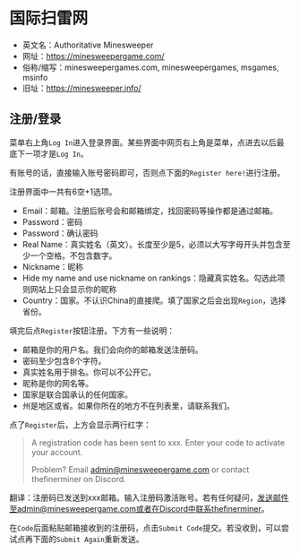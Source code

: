 # 国际扫雷网
- 英文名：Authoritative Minesweeper
- 网址：https://minesweepergame.com/
- 俗称/缩写：minesweepergames.com, minesweepergames, msgames, msinfo
- 旧址：https://minesweeper.info/

## 注册/登录
菜单右上角`Log In`进入登录界面。某些界面中网页右上角是菜单，点进去以后最底下一项才是`Log In`。

有账号的话，直接输入账号密码即可，否则点下面的`Register here!`进行注册。

注册界面中一共有6空+1选项。
- Email：邮箱。注册后账号会和邮箱绑定，找回密码等操作都是通过邮箱。
- Password：密码
- Password：确认密码
- Real Name：真实姓名（英文）。长度至少是5，必须以大写字母开头并包含至少一个空格。不包含数字。
- Nickname：昵称
- Hide my name and use nickname on rankings：隐藏真实姓名。勾选此项则网站上只会显示你的昵称
- Country：国家。不认识China的直接爬。填了国家之后会出现`Region`，选择省份。

填完后点`Register`按钮注册。下方有一些说明：
- 邮箱是你的用户名。我们会向你的邮箱发送注册码。
- 密码至少包含8个字符。
- 真实姓名用于排名。你可以不公开它。
- 昵称是你的网名等。
- 国家是联合国承认的任何国家。
- 州是地区或省。如果你所在的地方不在列表里，请联系我们。

点了`Register`后，上方会显示两行红字：

> A registration code has been sent to xxx. Enter your code to activate your account.
> 
> Problem? Email admin@minesweepergame.com or contact thefinerminer on Discord.

翻译：注册码已发送到xxx邮箱。输入注册码激活账号。若有任何疑问，发送邮件至admin@minesweepergame.com或者在Discord中联系thefinerminer。

在`Code`后面粘贴邮箱接收到的注册码，点击`Submit Code`提交。若没收到，可以尝试点再下面的`Submit Again`重新发送。
